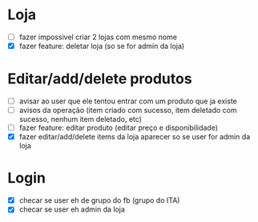 # Loja
- [ ] fazer impossivel criar 2 lojas com mesmo nome
- [x] fazer feature: deletar loja (so se for admin da loja)

# Editar/add/delete produtos
- [ ] avisar ao user que ele tentou entrar com um produto que ja existe
- [ ] avisos da operação (item criado com sucesso, item deletado com sucesso, nenhum item deletado, etc)
- [ ] fazer feature: editar produto (editar preço e disponibilidade)
- [x] fazer editar/add/delete items da loja aparecer so se user for admin da loja
	
# Login
- [x] checar se user eh de grupo do fb (grupo do ITA)
- [x] checar se user eh admin da loja
